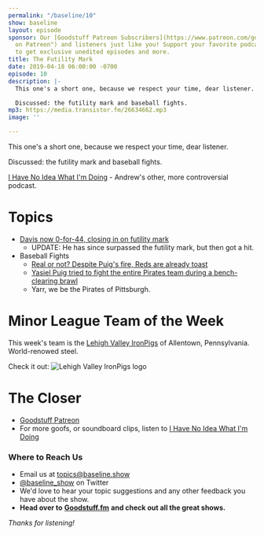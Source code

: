 ```yaml
---
permalink: "/baseline/10"
show: baseline
layout: episode
sponsor: Our [Goodstuff Patreon Subscribers](https://www.patreon.com/goodstuff "Goodstuff
  on Patreon") and listeners just like you! Support your favorite podcasts directly
  to get exclusive unedited episodes and more.
title: The Futility Mark
date: 2019-04-18 06:00:00 -0700
episode: 10
description: |-
  This one's a short one, because we respect your time, dear listener.

  Discussed: the futility mark and baseball fights.
mp3: https://media.transistor.fm/26634662.mp3
image: ''

---
```

This one's a short one, because we respect your time, dear listener.

Discussed: the futility mark and baseball fights.

[I Have No Idea What I'm Doing](https://goodstuff.fm/noidea/) - Andrew's other, more controversial podcast.

# Topics
- [Davis now 0-for-44, closing in on futility mark](http://www.espn.com/mlb/story/_/id/26465739/davis-now-0-44-closing-futility-mark)
	- UPDATE: He has since surpassed the futility mark, but then got a hit.
- Baseball Fights
	- [Real or not? Despite Puig's fire, Reds are already toast](http://www.espn.com/mlb/story/_/id/26466044/real-not-puig-fire-reds-already-toast)
	- [Yasiel Puig tried to fight the entire Pirates team during a bench-clearing brawl](https://www.sbnation.com/lookit/2019/4/7/18299424/yasiel-puig-reds-pirates-brawl-video)
    - Yarr, we be the Pirates of Pittsburgh.

# Minor League Team of the Week

This week's team is the [Lehigh Valley IronPigs](https://en.wikipedia.org/wiki/Lehigh_Valley_IronPigs) of Allentown, Pennsylvania. World-renowed steel.

Check it out:
![Lehigh Valley IronPigs logo](https://upload.wikimedia.org/wikipedia/en/3/37/LehighValleyIronPigs.png)

# The Closer

* [Goodstuff Patreon](https://patreon.com/goodstuff)
* For more goofs, or soundboard clips, listen to [I Have No Idea What I'm Doing](https://goodstuff.fm/noidea/)

### **Where to Reach Us**

* Email us at [topics@baseline.show](mailto:topics@baseline.show)
* [@baseline_show](https://twitter.com/baseline_show) on Twitter
* We'd love to hear your topic suggestions and any other feedback you have about the show.
* **Head over to** [**Goodstuff.fm**](http://goodstuff.fm/) **and check out all the great shows.**

_Thanks for listening!_